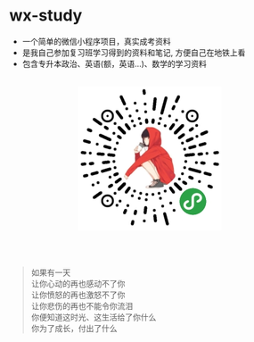# wx-study

* 一个简单的微信小程序项目，真实成考资料
* 是我自己参加复习班学习得到的资料和笔记, 方便自己在地铁上看
* 包含专升本政治、英语(额，英语...)、数学的学习资料
<br/><br/>


<div align=center>
<img src="https://raw.githubusercontent.com/javaLuo/wx-study/master/assets/gh_42b21dd44b86_258.jpg" />
</div>

<br/><br/>

> 如果有一天<br/>
> 让你心动的再也感动不了你<br/>
> 让你愤怒的再也激怒不了你<br/>
> 让你悲伤的再也不能令你流泪<br/>
> 你便知道这时光、这生活给了你什么<br/>
> 你为了成长，付出了什么



